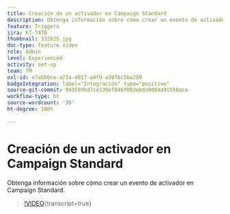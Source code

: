 ```yaml
---
title: Creación de un activador en Campaign Standard
description: Obtenga información sobre cómo crear un evento de activador en Campaign Standard.
feature: Triggers
jira: KT-7470
thumbnail: 332625.jpg
doc-type: feature video
role: Admin
level: Experienced
activity: set-up
team: TM
exl-id: e7a5b0ce-a73a-4017-a4f9-a28f6c5ba250
badgeIntegration: label="Integración" type="positive"
source-git-commit: 943599bd7ce139ef846f093ebda9084a91550aca
workflow-type: ht
source-wordcount: '35'
ht-degree: 100%

---
```


# Creación de un activador en Campaign Standard

Obtenga información sobre cómo crear un evento de activador en Campaign Standard.

>[!VIDEO](https://video.tv.adobe.com/v/332625?learn=on){transcript=true}
